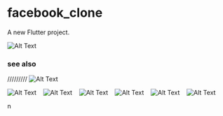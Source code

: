 # facebook_clone

A new Flutter project.

![Alt Text](flutter_01.png)
### see also
/////////
![Alt Text](flutter_02.png)

![Alt Text](flutter_03.png)
&nbsp;&nbsp;
![Alt Text](flutter_04.png)
&nbsp;&nbsp;
![Alt Text](flutter_05.png)
&nbsp;&nbsp;
![Alt Text](flutter_06.png)
&nbsp;&nbsp;
![Alt Text](flutter_07.png)
&nbsp;&nbsp;
![Alt Text](flutter_08.png)
 

n
